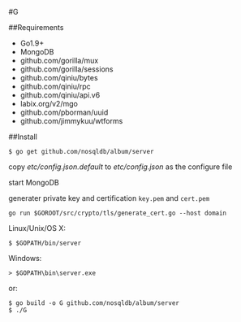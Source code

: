 #G

##Requirements

- Go1.9+
- MongoDB
- github.com/gorilla/mux
- github.com/gorilla/sessions
- github.com/qiniu/bytes
- github.com/qiniu/rpc
- github.com/qiniu/api.v6
- labix.org/v2/mgo
- github.com/pborman/uuid
- github.com/jimmykuu/wtforms

##Install

    $ go get github.com/nosqldb/album/server


copy *etc/config.json.default* to  *etc/config.json* as the configure file

start MongoDB

generater private key and certification `key.pem` and `cert.pem`

	go run $GOROOT/src/crypto/tls/generate_cert.go --host domain

Linux/Unix/OS X:

    $ $GOPATH/bin/server

Windows:

    > $GOPATH\bin\server.exe

or:

	$ go build -o G github.com/nosqldb/album/server
	$ ./G

